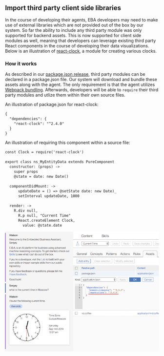 ## Import third party client side libraries

In the course of developing their agents, EBA developers may need to make use of external libraries which are not provided out of the box by our system. So far the ability to include any third party module was only supported for backend assets. This is now supported for client side modules as well, meaning that developers can leverage existing third party React components in the course of developing their data visualizations. Below is an illustration of [react-clock](https://www.npmjs.com/package/react-clock), a module for creating various clocks. 


### How it works

As described in our [package.json release](Packagejson.md), third party modules can be declared in a package.json file. Our system will download and bundle these assets along with the agent. The only requirement is that the agent utilizes [Webpack bundling](WebpackAssets.md). Afterwards, developers will be able to `require` their third party modules and utlize them within their own source files.

An illustration of package.json for react-clock:

```
{
  "dependencies": {
    "react-clock": "^2.4.0"
  }
}
```

An illustration of requiring this component within a source file:

```
const Clock = require('react-clock')

export class ns_MyEntityData extends PureComponent
  constructor: (props) ->
    super props
    @state = date: new Date()

  componentDidMount: ->
      updateDate = () => @setState date: new Date)_
      setInterval updateDate, 1000
  
  render: ->
    R.div null,
      R.p null, "Current Time"
      React.createElement Clock,
        value: @state.date

```

[![Clock example](../images/react-clock-example.png "Clock Example")](../images/react-clock-example.png)
